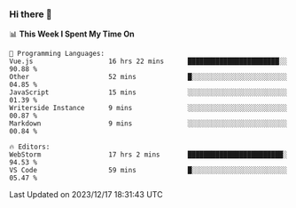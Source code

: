 ### Hi there 👋

<!--
**asdf12303116/asdf12303116** is a ✨ _special_ ✨ repository because its `README.md` (this file) appears on your GitHub profile.

Here are some ideas to get you started:

- 🔭 I’m currently working on ...
- 🌱 I’m currently learning ...
- 👯 I’m looking to collaborate on ...
- 🤔 I’m looking for help with ...
- 💬 Ask me about ...
- 📫 How to reach me: ...
- 😄 Pronouns: ...
- ⚡ Fun fact: ...
-->

<!--START_SECTION:waka-->
📊 **This Week I Spent My Time On** 

```text
💬 Programming Languages: 
Vue.js                   16 hrs 22 mins      ███████████████████████░░   90.88 % 
Other                    52 mins             █░░░░░░░░░░░░░░░░░░░░░░░░   04.85 % 
JavaScript               15 mins             ░░░░░░░░░░░░░░░░░░░░░░░░░   01.39 % 
Writerside Instance      9 mins              ░░░░░░░░░░░░░░░░░░░░░░░░░   00.87 % 
Markdown                 9 mins              ░░░░░░░░░░░░░░░░░░░░░░░░░   00.84 % 

🔥 Editors: 
WebStorm                 17 hrs 2 mins       ████████████████████████░   94.53 % 
VS Code                  59 mins             █░░░░░░░░░░░░░░░░░░░░░░░░   05.47 % 
```


 Last Updated on 2023/12/17 18:31:43 UTC
<!--END_SECTION:waka-->
